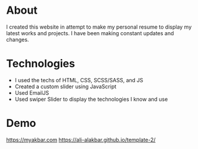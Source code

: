 # About
I created this website in attempt to make my personal resume to display my latest works and projects. I have been making constant updates and changes. 

# Technologies
- I used the techs of HTML, CSS, SCSS/SASS, and JS
- Created a custom slider using JavaScript
- Used EmailJS
- Used swiper Slider to display the technologies I know and use

# Demo
https://myakbar.com
https://ali-alakbar.github.io/template-2/
